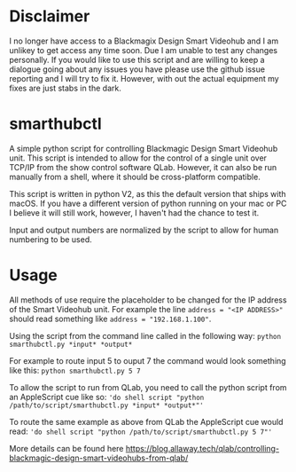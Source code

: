 # Disclaimer
I no longer have access to a Blackmagix Design Smart Videohub and I am unlikey to get access any time soon. Due I am unable to test any changes personally. If you would like to use this script and are willing to keep a dialogue going about any issues you have please use the github issue reporting and I will try to fix it. However, with out the actual equipment my fixes are just stabs in the dark.

# smarthubctl
A simple python script for controlling Blackmagic Design Smart Videohub unit. This script is intended to allow for the control of a single unit over TCP/IP from the show control software QLab. However, it can also be run manually from a shell, where it should be cross-platform compatible.

This script is written in python V2, as this the default version that ships with macOS. If you have a different version of python running on your mac or PC I believe it will still work, however, I haven't had the chance to test it.

Input and output numbers are normalized by the script to allow for human numbering to be used.

# Usage
All methods of use require the <IP ADDRESS> placeholder to be changed for the IP address of the Smart Videohub unit. For example the line `address = "<IP ADDRESS>"` should read something like `address = "192.168.1.100"`.

Using the script from the command line called in the following way:
`python smarthubctl.py *input* *output*`

For example to route input 5 to ouput 7 the command would look something like this:
`python smarthubctl.py 5 7`

To allow the script to run from QLab, you need to call the python script from an AppleScript cue like so: 
`'do shell script "python /path/to/script/smarthubctl.py *input* *output*"'`

To route the same example as above from QLab the AppleScript cue would read:
`'do shell script "python /path/to/script/smarthubctl.py 5 7"'`
  
More details can be found here https://blog.allaway.tech/qlab/controlling-blackmagic-design-smart-videohubs-from-qlab/
